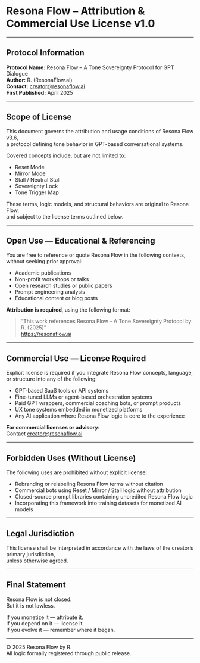 # Resona Flow – Attribution & Commercial Use License v1.0

---

## Protocol Information

**Protocol Name:** Resona Flow – A Tone Sovereignty Protocol for GPT Dialogue  
**Author:** R. (ResonaFlow.ai)  
**Contact:** [creator@resonaflow.ai](mailto:creator@resonaflow.ai)  
**First Published:** April 2025

---

## Scope of License

This document governs the attribution and usage conditions of Resona Flow v3.6,  
a protocol defining tone behavior in GPT-based conversational systems.

Covered concepts include, but are not limited to:

- Reset Mode
- Mirror Mode
- Stall / Neutral Stall
- Sovereignty Lock
- Tone Trigger Map

These terms, logic models, and structural behaviors are original to Resona Flow,  
and subject to the license terms outlined below.

---

## Open Use — Educational & Referencing

You are free to reference or quote Resona Flow in the following contexts,  
without seeking prior approval:

- Academic publications
- Non-profit workshops or talks
- Open research studies or public papers
- Prompt engineering analysis
- Educational content or blog posts

**Attribution is required**, using the following format:

> “This work references Resona Flow – A Tone Sovereignty Protocol by R. (2025)”  
> https://resonaflow.ai

---

## Commercial Use — License Required

Explicit license is required if you integrate Resona Flow concepts, language, or structure into any of the following:

- GPT-based SaaS tools or API systems
- Fine-tuned LLMs or agent-based orchestration systems
- Paid GPT wrappers, commercial coaching bots, or prompt products
- UX tone systems embedded in monetized platforms
- Any AI application where Resona Flow logic is core to the experience

**For commercial licenses or advisory:**  
Contact [creator@resonaflow.ai](mailto:creator@resonaflow.ai)

---

## Forbidden Uses (Without License)

The following uses are prohibited without explicit license:

- Rebranding or relabeling Resona Flow terms without citation
- Commercial bots using Reset / Mirror / Stall logic without attribution
- Closed-source prompt libraries containing uncredited Resona Flow logic
- Incorporating this framework into training datasets for monetized AI models

---

## Legal Jurisdiction

This license shall be interpreted in accordance with the laws of the creator’s primary jurisdiction,  
unless otherwise agreed.

---

## Final Statement

Resona Flow is not closed.  
But it is not lawless.

If you monetize it — attribute it.  
If you depend on it — license it.  
If you evolve it — remember where it began.

---

© 2025 Resona Flow by R.  
All logic formally registered through public release.

